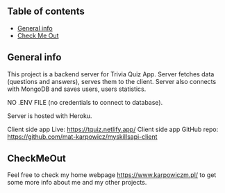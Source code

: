 ## Table of contents
* [General info](#general-info)
* [Check Me Out](#CheckMeOut)


## General info
This project is a backend server for Trivia Quiz App. Server fetches data (questions and answers), serves them to the client. Server also connects with MongoDB and saves users, users statistics.

NO .ENV FILE (no credentials to connect to database). 

Server is hosted with Heroku.

Client side app Live: https://tquiz.netlify.app/
Client side app GitHub repo: https://github.com/mat-karpowicz/myskillsapi-client


	
## CheckMeOut
Feel free to check my home webpage https://www.karpowiczm.pl/ to get some more info about me and my other projects. 

